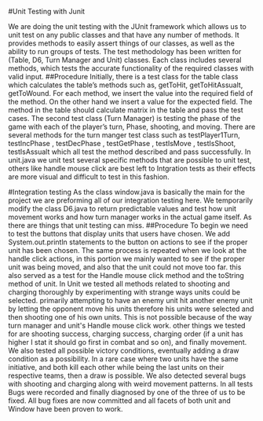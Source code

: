
#Unit Testing with Junit

We are doing the unit testing with the JUnit framework which allows us to unit test on any public classes and that have any number of methods. It provides methods to easily assert things of our classes, as well as the ability to run groups of tests. The test methodology has been written for (Table, D6, Turn Manager and Unit) classes. Each class includes several methods, which tests the accurate functionality of the required classes with valid input. 
##Procedure
Initially, there is a test class for the table class which calculates the table’s methods such as, getToHit, getToHitAssualt, getToWound. For each method, we insert the value into the required field of the method. On the other hand we insert a value for the expected field. The method in the table should calculate matrix in the table and pass the test cases. The second test class (Turn Manager) is testing the phase of the game with each of the player’s turn, Phase, shooting, and moving. There are several methods for the turn manger test class such as testPlayer1Turn, testIncPhase , testDecPhase , testGetPhase , testIsMove , testIsShoot, testIsAssualt which all test the method described and pass successfully. In unit.java we unit test several specific methods that are possible to unit test, others like handle mouse click are best left to Intgration tests as their effects are more visual and difficult to test in this fashion.  

#Integration testing
As the class window.java is basically the main for the project we are preforming all of our integration testing here. We temporarily modify the class D6.java to return predictable values and test how unit movement works and how turn manager works in the actual game itself. As there are things that unit testing can miss.
##Procedure 
To begin we need to test the buttons that display units that users have chosen. We add System.out.println statements to the button on actions to see if the proper unit has been chosen. The same process is repeated when we look at the handle click actions, in this portion we mainly wanted to see if the proper unit was being moved, and also that the unit could not move too far. this also served as a test for the Handle mouse click method and the toString method of unit. 
In Unit we tested all methods related to shooting and charging thoroughly by experimenting with strange ways units could be selected. primarily attempting to have an enemy unit hit another enemy unit by letting the opponent move his units therefore his units were selected and then shooting one of his own units. This is not possible because of the way turn manager and unit's Handle mouse click work. other things we tested for are shooting success, charging success, charging order (if a unit has higher I stat it should go first in combat and so on), and finally movement. We also tested all possible victory conditions, eventually adding a draw condition as a possibility. In a rare case where two units have the same initiative, and both kill each other while being the last units on their respective teams, then a draw is possible. We also detected several bugs with shooting and charging along with weird movement patterns.
In all tests Bugs were recorded and finally diagnosed by one of the three of us to be fixed. All bug fixes are now committed and all facets of both unit and Window have been proven to work.
